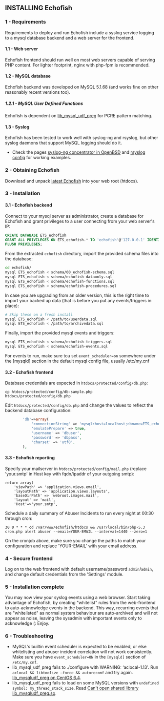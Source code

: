 ## INSTALLING Echofish

### 1 - Requirements

Requirements to deploy and run Echofish include a syslog service logging to a mysql database backend and a web server for the frontend.

#### 1.1 - Web server

Echofish frontend should run well on most web servers capable of serving PHP content. For lighter footprint, nginx with php-fpm is recommended.

#### 1.2 - MySQL database

Echofish backend was developed on MySQL 5.1.68 (and works fine on other reasonably recent versions too).

##### 1.2.1 - MySQL User Defined Functions

Echofish is dependent on [lib_mysql_udf_preg](https://github.com/mysqludf/lib_mysqludf_preg/) for PCRE pattern matching.

#### 1.3 - Syslog

Echofish has been tested to work well with syslog-ng and rsyslog, but other syslog daemons that support MySQL logging should do it.

* Check the pages [syslog-ng concentrator in OpenBSD](contrib/OpenBSD-syslog-concentrator.md) and [rsyslog config](contrib/rsyslog-echofish.conf) for working examples.

### 2 - Obtaining Echofish

Download and unpack [latest Echofish](https://github.com/echothrust/echofish/archive/master.tar.gz) into your web root (htdocs).

### 3 - Installation

#### 3.1 - Echofish backend

Connect to your mysql server as administrator, create a database for Echofish and grant privileges to a user connecting from your web server's IP:

```sql
CREATE DATABASE ETS_echofish
GRANT ALL PRIVILEGES ON ETS_echofish.* TO 'echofish'@'127.0.0.1' IDENTIFIED BY 'place-your-passwd-here' WITH GRANT OPTION;
FLUSH PRIVILEGES;
```

From the extracted `echofish` directory, import the provided schema files into the database:

```sh
cd echofish/
mysql ETS_echofish < schema/00_echofish-schema.sql
mysql ETS_echofish < schema/echofish-dataonly.sql
mysql ETS_echofish < schema/echofish-functions.sql
mysql ETS_echofish < schema/echofish-procedures.sql
```

In case you are upgrading from an older version, this is the right time to import your backed up data (that is before you put any events/triggers in place):

```sh
# Skip these on a fresh install
mysql ETS_echofish < /path/to/userdata.sql
mysql ETS_echofish < /path/to/archivedata.sql
```

Finally, import the provided mysql events and triggers:

```sh
mysql ETS_echofish < schema/echofish-triggers.sql
mysql ETS_echofish < schema/echofish-events.sql
```

For events to run, make sure tou set `event_scheduler=on` somewhere under the [mysqld] section in the default mysql config file, usually /etc/my.cnf

#### 3.2 - Echofish frontend

Database credentials are expected in `htdocs/protected/config/db.php`:

```
cp htdocs/protected/config/db-sample.php htdocs/protected/config/db.php
```

Edit `htdocs/protected/config/db.php` and change the values to reflect the backend database configuration:

```php
		'db'=>array(
			'connectionString' => 'mysql:host=localhost;dbname=ETS_echofish',
			'emulatePrepare' => true,
			'username' => 'dbuser',
			'password' => 'dbpass',
			'charset' => 'utf8',
		),
```

#### 3.3 - Echofish reporting

Specify your mailserver in `htdocs/protected/config/mail.php` (replace 'your.smtp' in Host key with fqdn/ipaddr of your outgoing smtp):

```
return array(
    'viewPath' => 'application.views.email',
    'layoutPath' => 'application.views.layouts',
    'baseDirPath' => 'webroot.images.mail',
    'layout' => 'mail',
    'Host'=>'your.smtp',
```

Schedule a daily summary of Abuser Incidents to run every night at 00:30 through cron: 

```
30 0 * * * cd /var/www/echofish/htdocs && /usr/local/bin/php-5.3 cron.php alert abuser --email=YOUR-EMAIL --interval=1440 --zero=1
```

On the cronjob above, make sure you change the paths to match your configuration and replace 'YOUR-EMAIL' with your email address.

### 4 - Secure frontend

Log on to the web frontend with default username/password `admin`/`admin`, and change default credentials from the 'Settings' module.

### 5 - Installation complete

You may now view your syslog events using a web browser.
Start taking advantage of Echofish, by creating "whitelist" rules from the web-frontend to auto-acknowledge events in the backend. This way, recurring events that are "whitelisted" as normal system behaviour are auto-archived and will not appear as noise, leaving the sysadmin with important events only to acknowledge (: Enjoy.

### 6 - Troubleshooting

* MySQL's builtin event scheduler is expected to be enabled, or else whitelisting and abuser incident correlation will not work consistently. Make sure you have `event_scheduler=ON` in the `[mysqld]` section of `/etc/my.cnf`.
* lib_mysql_udf_preg fails to ./configure with WARNING: ‘aclocal-1.13′. Run `aclocal && libtoolize –force && autoreconf` and try again. [lib_mysqludf_preg on CentOS 6.4](http://dragkh.wordpress.com/2013/12/18/how-to-install-mysql-10-0-6-mariadb-and-to-compile-lib_mysqludf_preg-on-centos-6-4/).
* lib_mysql_udf_preg fails to load on some MySQL versions with `undefined symbol: my_thread_stack_size`. Read [Can't open shared library lib_mysqludf_preg.so](https://github.com/mysqludf/lib_mysqludf_preg/issues/13).
